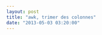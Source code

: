 ```yaml
---
layout: post
title: "awk, trimer des colonnes"
date: "2013-05-03 03:20:00"
---
```

<script src="https://pastebin.com/embed_js/Fr5LRwbS"></script>

<div style="height: 0; overflow: hidden;">awk re regex gsub trim strip space { }</div>
